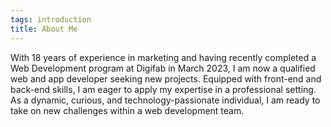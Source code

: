 ```yaml
---
tags: introduction
title: About Me
---
```

With 18 years of experience in marketing and having recently completed a Web Development program at Digifab in March 2023, I am now a qualified web and app developer seeking new  projects. Equipped with front-end and back-end skills, I am eager to apply my expertise in a professional setting. As a dynamic, curious, and technology-passionate individual, I am ready to take on new challenges within a web development team.
